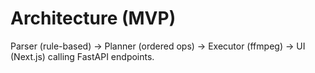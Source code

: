 # Architecture (MVP)
Parser (rule-based) -> Planner (ordered ops) -> Executor (ffmpeg) -> UI (Next.js) calling FastAPI endpoints.
